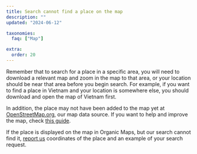 ```yaml
---
title: Search cannot find a place on the map
description: ""
updated: "2024-06-12"

taxonomies:
  faq: ["Map"]

extra:
  order: 20
---
```


Remember that to search for a place in a specific area, you will need to download a relevant map and zoom in the map to that area, or your location should be near that area before you begin search. For example, if you want to find a place in Vietnam and your location is somewhere else, you should download and open the map of Vietnam first.

In addition, the place may not have been added to the map yet at [OpenStreetMap.org](https://www.openstreetmap.org/), our map data source. If you want to help and improve the map, check [this guide](https://wiki.openstreetmap.org/wiki/Contribute_map_data).

If the place is displayed on the map in Organic Maps, but our search cannot find it, [report us](mailto:support@organicmaps.app) coordinates of the place and an example of your search request.
